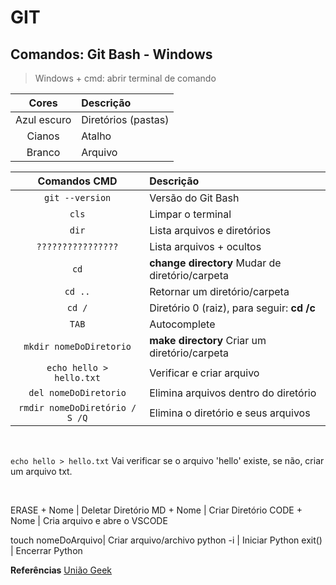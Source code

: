 # GIT

## Comandos: Git Bash - Windows

> Windows + cmd: abrir terminal de comando


**Cores** | **Descrição**
:-:|:-
Azul escuro |	Diretórios (pastas)
Cianos	|	Atalho
Branco	|	Arquivo

**Comandos CMD**|**Descrição**
:-:|:-
<code>git --version</code> | Versão do Git Bash
<code>cls</code> | Limpar o terminal
<code>dir</code> | Lista arquivos e diretórios
<code>????????????????</code> | Lista arquivos + ocultos
<code>cd</code> | **change directory** Mudar de diretório/carpeta
<code>cd ..</code> | Retornar um diretório/carpeta
<code>cd /</code> | Diretório 0 (raiz), para seguir: **cd /c**
<code>TAB</code> | Autocomplete
<code>mkdir nomeDoDiretorio</code> | **make directory** Criar um diretório/carpeta
<code>echo hello > hello.txt</code> | Verificar e criar arquivo
<code>del nomeDoDiretorio</code> | Elimina arquivos dentro do diretório
<code>rmdir nomeDoDiretório / S /Q </code> | Elimina o diretório e seus arquivos

<br>

<code>echo hello > hello.txt</code> 
Vai verificar se o arquivo 'hello' existe, se não, criar um arquivo txt.

<br>


ERASE + Nome | Deletar Diretório
MD + Nome | Criar Diretório
CODE + Nome | Cria arquivo e abre o VSCODE 






touch nomeDoArquivo| Criar arquivo/archivo
python -i | Iniciar Python
exit() | Encerrar Python

**Referências**
[União Geek](https://www.uniaogeek.com.br/guia-de-comandos-cmd-terminal-do-windows/)